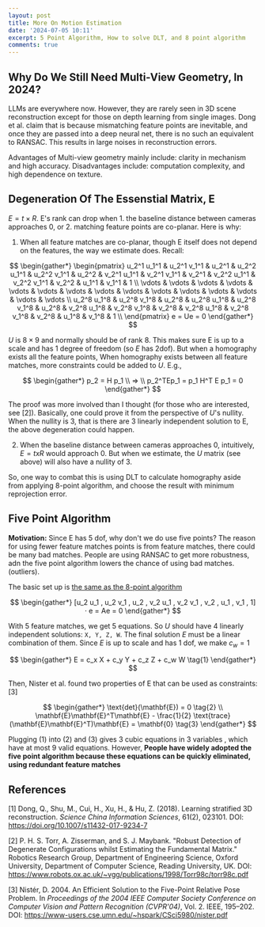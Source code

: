 ```yaml
---
layout: post
title: More On Motion Estimation 
date: '2024-07-05 10:11'
excerpt: 5 Point Algorithm, How to solve DLT, and 8 point algorithm
comments: true
---
```


## Why Do We Still Need Multi-View Geometry, In 2024?

LLMs are everywhere now. However, they are rarely seen in 3D scene reconstruction except for those on depth learning from single images. Dong et al. claim that is because mismatching feature points are inevitable, and once they are passed into a deep neural net, there is no such an equivalent to RANSAC. This results in large noises in reconstruction errors.

Advantages of Multi-view geometry mainly include: clarity in mechanism and high accuracy. Disadvantages include: computation complexity, and high dependence on texture.

## Degeneration Of The Essenstial Matrix, E

$E=t \times R$. E's rank can drop when 1. the baseline distance between cameras approaches 0, or 2. matching feature points are co-planar. Here is why:

1. When all feature matches are co-planar, though E itself does not depend on the features, the way we estimate does. Recall:

$$
\begin{gather*}
\begin{pmatrix}
u_2^1 u_1^1 & u_2^1 v_1^1 & u_2^1 & u_2^2 u_1^1 & u_2^2 v_1^1 & u_2^2 & v_2^1 u_1^1 & v_2^1 v_1^1 & v_2^1 & v_2^2 u_1^1 & v_2^2 v_1^1 & v_2^2 & u_1^1 & v_1^1 & 1 \\
\vdots & \vdots & \vdots & \vdots & \vdots & \vdots & \vdots & \vdots & \vdots & \vdots & \vdots & \vdots & \vdots & \vdots & \vdots \\
u_2^8 u_1^8 & u_2^8 v_1^8 & u_2^8 & u_2^8 u_1^8 & u_2^8 v_1^8 & u_2^8 & v_2^8 u_1^8 & v_2^8 v_1^8 & v_2^8 & v_2^8 u_1^8 & v_2^8 v_1^8 & v_2^8 & u_1^8 & v_1^8 & 1 \\
\end{pmatrix} e = Ue = 0
\end{gather*}
$$

$U$ is $8 \times 9$ and normally should be of rank 8. This makes sure E is up to a scale and has 1 degree of freedom (so $E$ has 2dof). But when a homography exists all the feature points, 
When homography exists between all feature matches, more constraints could be added to $U$. E.g., 

$$
\begin{gather*}
p_2 = H p_1 
\\
=>
\\
p_2^TEp_1 = p_1 H^T E p_1 = 0 
\end{gather*}
$$

The proof was more involved than I thought (for those who are interested, see [2]). Basically, one could prove it from the perspective of $U$'s nullity. When the nullity is 3, that is there are 3 linearly independent solution to E, the above degeneration could happen.

2. When the baseline distance between cameras approaches 0, intuitively, $E = txR$ would approach 0. But when we estimate, the $U$ matrix (see above) will also have a nullity of 3.


So, one way to combat this is using DLT to calculate homography aside from applying 8-point algorithm, and choose the result with minimum reprojection error.

## Five Point Algorithm

**Motivation:** Since E has 5 dof, why don't we do use five points? The reason for using fewer feature matches points is from feature matches, there could be many bad matches. People are using RANSAC to get more robustness, adn the five point algorithm lowers the chance of using bad matches. (outliers).

The basic set up is [the same as the 8-point algorithm](https://ricojia.github.io/2024/07/04/rgbd-slam-motion-estimation-from-epipolar-constraints.html)

$$
\begin{gather*}
[u_2 u_1 , u_2 v_1 , u_2 , v_2 u_1 , v_2 v_1 , v_2 , u_1 , v_1 , 1] · e = Ae = 0
\end{gather*}
$$

With 5 feature matches, we get 5 equations. So $U$ should have 4 linearly independent solutions: `X, Y, Z, W`. The final solution $E$ must be a linear combination of them. Since $E$ is up to scale and has 1 dof, we make $c_{w}=1$

$$
\begin{gather*}
E = c_x X + c_y Y + c_z Z + c_w W \tag{1}
\end{gather*}
$$

Then, Nister et al. found two properties of E that can be used as constraints: [3]

$$
\begin{gather*}
\text{det}(\mathbf{E}) = 0 \tag{2}
\\
\mathbf{E}\mathbf{E}^T\mathbf{E} - \frac{1}{2} \text{trace}(\mathbf{E}\mathbf{E}^T)\mathbf{E} = \mathbf{0} \tag{3}
\end{gather*}
$$

Plugging (1) into (2) and (3) gives 3 cubic equations in 3 variables , which have at most 9 valid equations. However, **People have widely adopted the five point algorithm because these equations can be quickly eliminated, using redundant feature matches**

## References

[1] Dong, Q., Shu, M., Cui, H., Xu, H., & Hu, Z. (2018). Learning stratified 3D reconstruction. *Science China Information Sciences*, 61(2), 023101. DOI: https://doi.org/10.1007/s11432-017-9234-7

[2] P. H. S. Torr, A. Zisserman, and S. J. Maybank. "Robust Detection of Degenerate Configurations whilst Estimating the Fundamental Matrix." Robotics Research Group, Department of Engineering Science, Oxford University, Department of Computer Science, Reading University, UK. DOI: https://www.robots.ox.ac.uk/~vgg/publications/1998/Torr98c/torr98c.pdf

[3] Nistér, D. 2004. An Efficient Solution to the Five-Point Relative Pose Problem. In *Proceedings of the 2004 IEEE Computer Society Conference on Computer Vision and Pattern Recognition (CVPR'04)*, Vol. 2. IEEE, 195–202. DOI: https://www-users.cse.umn.edu/~hspark/CSci5980/nister.pdf